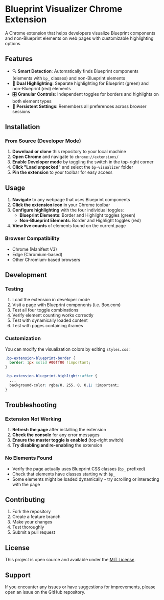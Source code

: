 # Blueprint Visualizer Chrome Extension

A Chrome extension that helps developers visualize Blueprint components and non-Blueprint elements on web pages with customizable highlighting options.

## Features

- 🔍 **Smart Detection**: Automatically finds Blueprint components (elements with `bp_` classes) and non-Blueprint elements
- 🎨 **Dual Highlighting**: Separate highlighting for Blueprint (green) and non-Blueprint (red) elements
- 🎛️ **Granular Controls**: Independent toggles for borders and highlights on both element types
- 💾 **Persistent Settings**: Remembers all preferences across browser sessions

## Installation

### From Source (Developer Mode)

1. **Download or clone** this repository to your local machine
2. **Open Chrome** and navigate to `chrome://extensions/`
3. **Enable Developer mode** by toggling the switch in the top-right corner
4. **Click "Load unpacked"** and select the `bp-visualizer` folder
5. **Pin the extension** to your toolbar for easy access

## Usage

1. **Navigate** to any webpage that uses Blueprint components
2. **Click the extension icon** in your Chrome toolbar
3. **Configure highlighting** with the four individual toggles:
   - **Blueprint Elements**: Border and Highlight toggles (green)
   - **Non-Blueprint Elements**: Border and Highlight toggles (red)
4. **View live counts** of elements found on the current page

### Browser Compatibility

- Chrome (Manifest V3)
- Edge (Chromium-based)
- Other Chromium-based browsers

## Development

### Testing

1. Load the extension in developer mode
2. Visit a page with Blueprint components (i.e. Box.com)
3. Test all four toggle combinations
4. Verify element counting works correctly
5. Test with dynamically loaded content
6. Test with pages containing iframes

### Customization

You can modify the visualization colors by editing `styles.css`:

```css
.bp-extension-blueprint-border {
  border: 1px solid #00ff00 !important;
}

.bp-extension-blueprint-highlight::after {
  ...
  background-color: rgba(0, 255, 0, 0.1) !important;
}
```

## Troubleshooting

### Extension Not Working

1. **Refresh the page** after installing the extension
2. **Check the console** for any error messages
3. **Ensure the master toggle is enabled** (top-right switch)
4. **Try disabling and re-enabling** the extension

### No Elements Found

- Verify the page actually uses Blueprint CSS classes (`bp_` prefixed)
- Check that elements have classes starting with `bp_`
- Some elements might be loaded dynamically - try scrolling or interacting with the page

## Contributing

1. Fork the repository
2. Create a feature branch
3. Make your changes
4. Test thoroughly
5. Submit a pull request

## License

This project is open source and available under the [MIT License](LICENSE).

## Support

If you encounter any issues or have suggestions for improvements, please open an issue on the GitHub repository.
